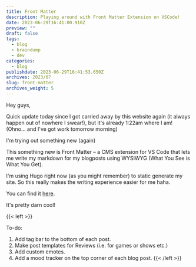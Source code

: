 ```yaml
---
title: Front Matter
description: Playing around with Front Matter Extension on VSCode!
date: 2023-06-29T16:41:00.910Z
preview: ""
draft: false
tags:
  - blog
  - braindump
  - dev
categories:
  - blog
publishdate: 2023-06-29T16:41:53.650Z
archives: 2023/07
slug: front-matter
archives_weight: 5
---
```


Hey guys,

Quick update today since I got carried away by this website again (it always happen out of nowhere I swear!), but it's already 1:22am where I am! (Ohno... and I've got work tomorrow morning)

I'm trying out something new (again)

This something new is Front Matter – a CMS extension for VS Code that lets me write my markdown for my blogposts using WYSIWYG (What You See is What You Get).

<!--more-->

I'm using Hugo right now (as you might remember) to static generate my site. So this really makes the writing experience easier for me haha.

You can find it [here](https://frontmatter.codes/).

It's pretty darn cool!

{{< left >}}

To-do: <br>
1. Add tag bar to the bottom of each post. <br>
2. Make post templates for Reviews (i.e. for games or shows etc.) <br>
3. Add custom emotes. <br>
4. Add a mood tracker on the top corner of each blog post.
{{< /left >}}
